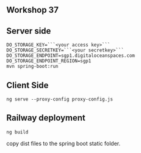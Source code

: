 ## Workshop 37 

## Server side

```
DO_STORAGE_KEY=```<your access key>```
DO_STORAGE_SECRETKEY=```<your secretkey>```
DO_STORAGE_ENDPOINT=sgp1.digitaloceanspaces.com
DO_STORAGE_ENDPOINT_REGION=sgp1
mvn spring-boot:run
```

## Client Side
```
ng serve --proxy-config proxy-config.js
```

## Railway deployment

```
ng build
```

copy dist files to the spring boot static folder.